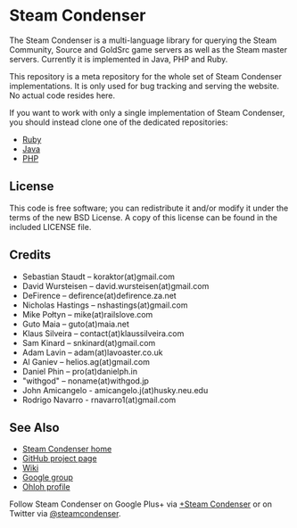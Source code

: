 Steam Condenser
===============

The Steam Condenser is a multi-language library for querying the Steam
Community, Source and GoldSrc game servers as well as the Steam master servers.
Currently it is implemented in Java, PHP and Ruby.

This repository is a meta repository for the whole set of Steam Condenser
implementations. It is only used for bug tracking and serving the website. No
actual code resides here.

If you want to work with only a single implementation of Steam Condenser, you
should instead clone one of the dedicated repositories:

* [Ruby](https://github.com/koraktor/steam-condenser-ruby)
* [Java](https://github.com/koraktor/steam-condenser-java)
* [PHP](https://github.com/koraktor/steam-condenser-php)

## License

This code is free software; you can redistribute it and/or modify it under the
terms of the new BSD License. A copy of this license can be found in the
included LICENSE file.

## Credits

* Sebastian Staudt – koraktor(at)gmail.com
* David Wursteisen – david.wursteisen(at)gmail.com
* DeFirence – defirence(at)defirence.za.net
* Nicholas Hastings – nshastings(at)gmail.com
* Mike Połtyn – mike(at)railslove.com
* Guto Maia – guto(at)maia.net
* Klaus Silveira – contact(at)klaussilveira.com
* Sam Kinard – snkinard(at)gmail.com
* Adam Lavin – adam(at)lavoaster.co.uk
* Al Ganiev – helios.ag(at)gmail.com
* Daniel Phin – pro(at)danielph.in
* "withgod" – noname(at)withgod.jp
* John Amicangelo - amicangelo.j(at)husky.neu.edu
* Rodrigo Navarro - rnavarro1(at)gmail.com

## See Also

* [Steam Condenser home](http://koraktor.de/steam-condenser)
* [GitHub project page](https://github.com/koraktor/steam-condenser)
* [Wiki](https://github.com/koraktor/steam-condenser/wiki)
* [Google group](http://groups.google.com/group/steam-condenser)
* [Ohloh profile](http://www.ohloh.net/projects/steam-condenser)

Follow Steam Condenser on Google Plus+ via
[+Steam Condenser](https://plus.google.com/b/109400543549250623875/109400543549250623875)
or on Twitter via [@steamcondenser](https://twitter.com/steamcondenser).
